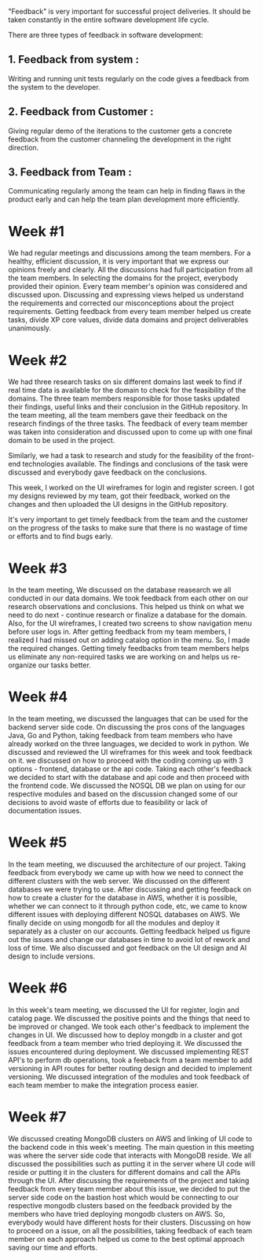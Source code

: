 "Feedback" is very important for successful project deliveries. It should be taken constantly in the entire software development life cycle. 

There are three types of feedback in software development:
  
## 1. Feedback from system : 
 Writing and running unit tests regularly on the code gives a feedback from the system to the developer.

## 2. Feedback from Customer : 
 Giving regular demo of the iterations to the customer gets a concrete feedback from the customer channeling the development in the right direction.

## 3. Feedback from Team : 
 Communicating regularly among the team can help in finding flaws in the product early and can help the team plan development more efficiently.


# Week #1

We had regular meetings and discussions among the team members. For a healthy, efficient discussion, it is very important that we express our opinions freely and clearly. All the discussions had full participation from all the team members. In selecting the domains for the project, everybody provided their opinion. Every team member's opinion was considered and discussed upon. Discussing and expressing views helped us understand the requirements and corrected our misconceptions about the project requirements. Getting feedback from every team member helped us create tasks, divide XP core values, divide data domains and project deliverables unanimously.

# Week #2

We had three research tasks on six different domains last week to find if real time data is available for the domain to check for the feasibility of the domains. The three team members responsible for those tasks updated their findings, useful links and their conclusion in the GitHub repository. In the team meeting, all the team members gave their feedback on the research findings of the three tasks. The feedback of every team member was taken into consideration and discussed upon to come up with one final domain to be used in the project.

Similarly, we had a task to research and study for the feasibility of the front-end technologies available. The findings and conclusions of the task were discussed and everybody gave feedback on the conclusions.

This week, I worked on the UI wireframes for login and register screen. I got my designs reviewed by my team, got their feedback, worked on the changes and then uploaded the UI designs in the GitHub repository.

It's very important to get timely feedback from the team and the customer on the progress of the tasks to make sure that there is no wastage of time or efforts and to find bugs early.
  
  
# Week #3
  
In the team meeting, We discussed on the database reasearch we all conducted in our data domains. We took feedback from each other on our research observations and conclusions. This helped us think on what we need to do next - continue research or finalize a database for the domain.  Also, for the UI wireframes, I created two screens to show navigation menu before user logs in. After getting feedback from my team members, I realized I had missed out on adding catalog option in the menu. So, I made the required changes. Getting timely feedbacks from team members helps us eliminate any non-required tasks we are working on and helps us re-organize our tasks better.


# Week #4  
  
In the team meeting, we discussed the languages that can be used for the backend server side code. On discussing the pros cons of the languages Java, Go and Python, taking feedback from team members who have already worked on the three languages, we decided to work in python. We discussed and reviewed the UI wireframes for this week and took feedback on it. we discussed on how to proceed with the coding coming up with 3 options - frontend, database or the api code. Taking each other's feedback we decided to start with the database and api code and then proceed with the frontend code. We discussed the NOSQL DB we plan on using for our respective modules and based on the discussion changed some of our decisions to avoid waste of efforts due to feasibility or lack of documentation issues.


# Week #5

In the team meeting, we discuused the architecture of our project. Taking feedback from everybody we came up with how we need to connect the different clusters with the web server. We discussed on the different databases we were trying to use. After discussing and getting feedback on how to create a cluster for the database in AWS, whether it is possible, whether we can connect to it through python code, etc, we came to know different issues with deploying different NOSQL databases on AWS. We finally decide on using mongodb for all the modules and deploy it separately as a cluster on our accounts. Getting feedback helped us figure out the issues and change our databases in time to avoid lot of rework and loss of time. We also discussed and got feedback on the UI design and AI design to include versions.
  
    
# Week #6  
  
In this week's team meeting, we discussed the UI for register, login and catalog page. We discussed the positive points and the things that need to be improved or changed. We took each other's feedback to implement the changes in UI. We discussed how to deploy mongdb in a cluster and got feedback from a team member who tried deploying it. We discussed the issues encountered during deployment. We discussed implementing REST API's to perform db operations, took a feeback from a team member to add versioning in API routes for better routing design and decided to implement versioning. We discussed integration of the modules and took feedback of each team member to make the integration process easier.  
  
  
# Week #7  
  
We discussed creating MongoDB clusters on AWS and linking of UI code to the backend code in this week's meeting. The main question in this meeting was where the server side code that interacts with MongoDB reside. We all discussed the possibilities such as putting it in the server where UI code will reside or putting it in the clusters for different domains and call the APIs through the UI. After discussing the requirements of the project and taking feedback from every team member about this issue, we decided to put the server side code on the bastion host which would be connecting to our respective mongodb clusters based on the feedback provided by the members who have tried deploying mongodb clusters on AWS. So, everybody would have different hosts for their clusters. Discussing on how to proceed on a issue, on all the possibilities, taking feedback of each team member on each approach helped us come to the best optimal approach saving our time and efforts.
